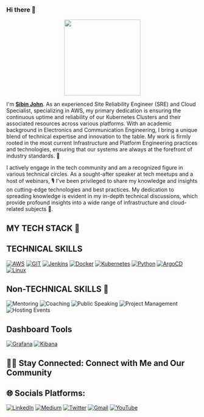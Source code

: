### Hi there 👋

<p align="center">
  <img src="https://github.com/sibinnediyoram/Gifs/blob/main/Sibin.gif" height="200" />
  </p>

I'm **[Sibin John](https://www.linkedin.com/in/sibinnediyoram/)**. 
As an experienced Site Reliability Engineer (SRE) and Cloud Specialist, specializing in AWS, my primary dedication is ensuring the continuous uptime and reliability of our Kubernetes Clusters and their associated resources across various platforms. With an academic background in Electronics and Communication Engineering, I bring a unique blend of technical expertise and innovation to the table. My work is firmly rooted in the most current Infrastructure and Platform Engineering practices and technologies, ensuring that our systems are always at the forefront of industry standards. 🌟

I actively engage in the tech community and am a recognized figure in various technical circles. As a sought-after speaker at tech meetups and a host of webinars, 🎙️ I've been privileged to share my knowledge and insights on cutting-edge technologies and best practices. My dedication to spreading knowledge is evident in my in-depth technical discussions, which provide profound insights into a wide range of infrastructure and cloud-related subjects 🚀.

## MY TECH STACK 🚀
<div align="left">

## TECHNICAL SKILLS
[![AWS](https://img.shields.io/badge/AWS-%230078D4.svg?logo=AWS&logoColor=white)](https://aws.amazon.com/)
[![GIT](https://img.shields.io/badge/GIT-%23F05032.svg?logo=Git&logoColor=white)](https://git-scm.com/)
[![Jenkins](https://img.shields.io/badge/Jenkins-%23D24939.svg?logo=Jenkins&logoColor=white)](https://www.jenkins.io/)
[![Docker](https://img.shields.io/badge/Docker-%232496ED.svg?logo=Docker&logoColor=white)](https://www.docker.com/)
[![Kubernetes](https://img.shields.io/badge/Kubernetes-%23326CE5.svg?logo=Kubernetes&logoColor=white)](https://kubernetes.io/)
[![Python](https://img.shields.io/badge/Python-%233776AB.svg?logo=Python&logoColor=white)](https://www.python.org/)
[![ArgoCD](https://img.shields.io/badge/ArgoCD-%230078D4.svg?logo=ArgoCD&logoColor=white)](https://argo-cd.readthedocs.io/en/stable/)
[![Linux](https://img.shields.io/badge/Linux-%230078D4.svg?logo=Linux&logoColor=white)](https://www.linux.com/)
</div>

<div align="left">

## Non-TECHNICAL SKILLS 🚀

![Mentoring](https://img.shields.io/badge/Mentoring-%230097A7.svg?logoColor=white)
![Coaching](https://img.shields.io/badge/Coaching-%23FF6F61.svg?logoColor=white)
![Public Speaking](https://img.shields.io/badge/Public%20Speaking-%232D9FD9.svg?logoColor=white)
![Project Management](https://img.shields.io/badge/Project%20Management-%2365B32E.svg?logoColor=white)
![Hosting Events](https://img.shields.io/badge/Hosting%20Events-%23E97452.svg?logoColor=white)

</div>

## Dashboard Tools

<div align="left">
  <a href="https://grafana.com/"><img src="https://img.shields.io/badge/Grafana-%23FF5733.svg" alt="Grafana"></a>
  <a href="https://www.elastic.co/kibana"><img src="https://img.shields.io/badge/Kibana-%236633FF.svg" alt="Kibana"></a>
</div>

## 🤝🏻 Stay Connected: Connect with Me and Our Community
## 🌐 Socials Platforms:

[![LinkedIn](https://img.shields.io/badge/LinkedIn-%230077B5.svg?logo=linkedin&logoColor=white)](https://linkedin.com/in/sibinnediyoram)
[![Medium](https://img.shields.io/badge/Medium-12100E?logo=medium&logoColor=white)](https://medium.com/@sibinnediyoram)
[![Twitter](https://img.shields.io/badge/Twitter-%231DA1F2.svg?logo=Twitter&logoColor=white)](https://twitter.com/sibinnediyoram)
[![Gmail](https://img.shields.io/badge/Gmail-%23D14836.svg?logo=Gmail&logoColor=white)](mailto:sibinnediyoram@gmail.com)
[![YouTube](https://img.shields.io/badge/YouTube-%23FF0000.svg?logo=YouTube&logoColor=white)](https://www.youtube.com/@CloudnLoud)

</div>
